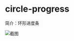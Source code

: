 # circle-progress

简介：环形进度条

![截图](https://img.alicdn.com/tfs/TB1xOKYcwmTBuNjy1XbXXaMrVXa-2352-522.png)
